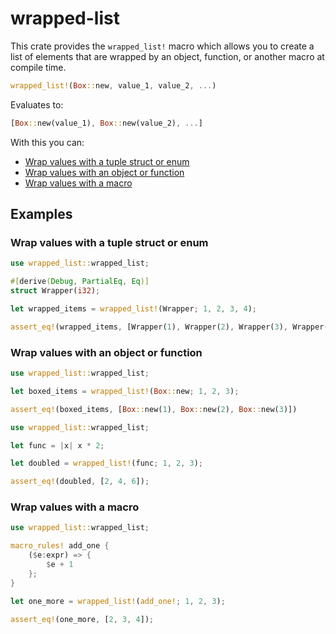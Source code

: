 # wrapped-list

This crate provides the `wrapped_list!` macro which allows you to create a list of elements that are wrapped by an object, function, or another macro at compile time.

```rust
wrapped_list!(Box::new, value_1, value_2, ...)
```

Evaluates to:

```rust
[Box::new(value_1), Box::new(value_2), ...]
```

With this you can:

- [Wrap values with a tuple struct or enum](#wrap-values-with-a-tuple-struct-or-enum)
- [Wrap values with an object or function](#wrap-values-with-an-object-or-function)
- [Wrap values with a macro](#wrap-values-with-a-macro)

## Examples

### Wrap values with a tuple struct or enum

```rust
use wrapped_list::wrapped_list;

#[derive(Debug, PartialEq, Eq)]
struct Wrapper(i32);

let wrapped_items = wrapped_list!(Wrapper; 1, 2, 3, 4);

assert_eq!(wrapped_items, [Wrapper(1), Wrapper(2), Wrapper(3), Wrapper(4)]);
```

### Wrap values with an object or function

```rust
use wrapped_list::wrapped_list;

let boxed_items = wrapped_list!(Box::new; 1, 2, 3);

assert_eq!(boxed_items, [Box::new(1), Box::new(2), Box::new(3)])
```

```rust
use wrapped_list::wrapped_list;

let func = |x| x * 2;

let doubled = wrapped_list!(func; 1, 2, 3);

assert_eq!(doubled, [2, 4, 6]);
```

### Wrap values with a macro

```rust
use wrapped_list::wrapped_list;

macro_rules! add_one {
    ($e:expr) => {
        $e + 1
    };
}

let one_more = wrapped_list!(add_one!; 1, 2, 3);

assert_eq!(one_more, [2, 3, 4]);
```
